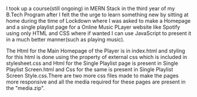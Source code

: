 I took up a course(still ongoing) in MERN Stack in the third year of my B.Tech Program after I felt the the urge to learn something new by sitting at home during the time of Lockdown  where I was asked to make a Homepage and a single playlist page for a Online Music PLayer website like Spotify using only HTML and CSS where if wanted I can use JavaScript to present it in a much better manner(such as playing music).

The Html for the Main Homepage of the Player is in index.html and styling for this html is done using the property of external css which is included in stylesheet.css and Html for the Single Playlist page is present in Single Playlist Screen.html and Css for the same is present in Single Playlist Screen Style.css.There are two more css files made to make the pages more responsive and all the media required for these pages are present in the "media.zip".
